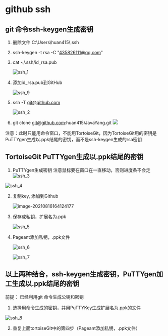 # github ssh

## git 命令ssh-keygen生成密钥

1. 删除文件 C:\Users\huan415\\.ssh

2. ssh-keygen -t rsa -C "435826111@qq.com"

3. cat  ~/.ssh/id_rsa.pub

   ![ssh_1](https://raw.githubusercontent.com/huan415/JavaYang/master/assets/ssh_1.png)

4. 添加id_rsa.pub到GitHub

   ![ssh_9](https://raw.githubusercontent.com/huan415/JavaYang/master/assets/ssh_9.jpg)

5. ssh -T git@github.com

   ![ssh_2](https://raw.githubusercontent.com/huan415/JavaYang/master/assets/ssh_2.png)

6. git clone git@github.com:huan415/JavaYang.git
   ![](https://raw.githubusercontent.com/huan415/JavaYang/master/assets/ssh_10.png)

注意：此时只能用命令窗口，不能用TortoiseGit，因为TortoiseGit用的密钥是PuTTYgen生成以.ppk结尾的密钥，而不是ssh-keygen生成的rsa密钥

## TortoiseGit  PuTTYgen生成以.ppk结尾的密钥

1. PuTTYgen生成密钥   注意鼠标要在窗口在一直移动，否则进度条不会走
   ![ssh_3](https://raw.githubusercontent.com/huan415/JavaYang/master/assets/ssh_3.png)

![ssh_4](https://raw.githubusercontent.com/huan415/JavaYang/master/assets/ssh_4.png)

2. 复制key, 添加到Github
   
   ![image-20210816164124177](https://raw.githubusercontent.com/huan415/JavaYang/master/assets/image-20210816164124177.png)
   
3. 保存成私钥，扩展名为.ppk

   ![ssh_5](https://raw.githubusercontent.com/huan415/JavaYang/master/assets/ssh_5.png)

4. Pageant添加私钥，.ppk文件

   ![ssh_6](https://raw.githubusercontent.com/huan415/JavaYang/master/assets/ssh_6.png)

   ![ssh_7](https://raw.githubusercontent.com/huan415/JavaYang/master/assets/ssh_7.png)

## 以上两种结合，ssh-keygen生成密钥，PuTTYgen加工生成以.ppk结尾的密钥

 前提： 已经利用git 命令生成公钥和密钥

1. 选择用命令生成的密钥，并用PuTTYKey生成扩展名为.ppk的文件

![ssh_8](https://raw.githubusercontent.com/huan415/JavaYang/master/assets/ssh_8.png)



2.  重复上面tortoiseGit中的第四步（Pageant添加私钥，.ppk文件）